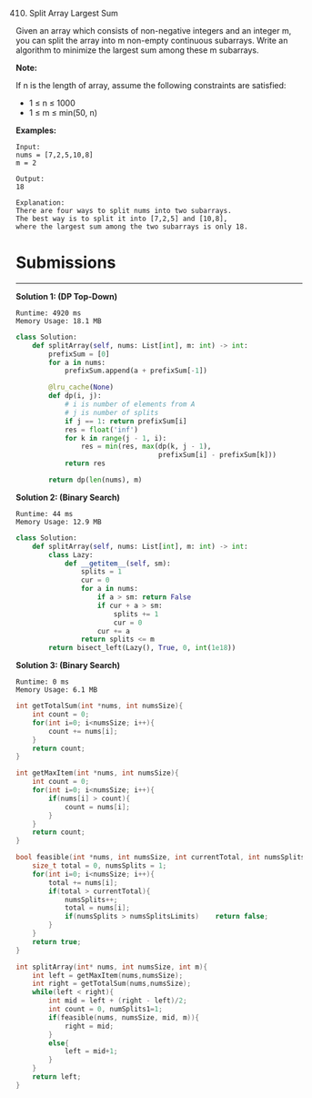 410. Split Array Largest Sum

Given an array which consists of non-negative integers and an integer m, you can split the array into m non-empty continuous subarrays. Write an algorithm to minimize the largest sum among these m subarrays.

**Note:**

If n is the length of array, assume the following constraints are satisfied:
* 1 ≤ n ≤ 1000
* 1 ≤ m ≤ min(50, n)

**Examples:**
```
Input:
nums = [7,2,5,10,8]
m = 2

Output:
18

Explanation:
There are four ways to split nums into two subarrays.
The best way is to split it into [7,2,5] and [10,8],
where the largest sum among the two subarrays is only 18.
```

# Submissions
---
**Solution 1: (DP Top-Down)**
```
Runtime: 4920 ms
Memory Usage: 18.1 MB
```
```python
class Solution:
    def splitArray(self, nums: List[int], m: int) -> int:
        prefixSum = [0]
        for a in nums:
            prefixSum.append(a + prefixSum[-1])

        @lru_cache(None)
        def dp(i, j):
            # i is number of elements from A
            # j is number of splits
            if j == 1: return prefixSum[i]
            res = float('inf')
            for k in range(j - 1, i):
                res = min(res, max(dp(k, j - 1),
                                   prefixSum[i] - prefixSum[k]))
            return res

        return dp(len(nums), m)
```

**Solution 2: (Binary Search)**
```
Runtime: 44 ms
Memory Usage: 12.9 MB
```
```python
class Solution:
    def splitArray(self, nums: List[int], m: int) -> int:
        class Lazy:
            def __getitem__(self, sm):
                splits = 1
                cur = 0
                for a in nums:
                    if a > sm: return False
                    if cur + a > sm:
                        splits += 1
                        cur = 0
                    cur += a
                return splits <= m
        return bisect_left(Lazy(), True, 0, int(1e18))
```

**Solution 3: (Binary Search)**
```
Runtime: 0 ms
Memory Usage: 6.1 MB
```
```c
int getTotalSum(int *nums, int numsSize){
    int count = 0;
    for(int i=0; i<numsSize; i++){
        count += nums[i];
    }
    return count;
}

int getMaxItem(int *nums, int numsSize){
    int count = 0;
    for(int i=0; i<numsSize; i++){
        if(nums[i] > count){
            count = nums[i];
        }
    }
    return count;
}

bool feasible(int *nums, int numsSize, int currentTotal, int numsSplitsLimits){
    size_t total = 0, numsSplits = 1;
    for(int i=0; i<numsSize; i++){
        total += nums[i];
        if(total > currentTotal){
            numsSplits++;
            total = nums[i];
            if(numsSplits > numsSplitsLimits)    return false;
        }
    }
    return true;
}

int splitArray(int* nums, int numsSize, int m){
    int left = getMaxItem(nums,numsSize);
    int right = getTotalSum(nums,numsSize);
    while(left < right){
        int mid = left + (right - left)/2;
        int count = 0, numSplits1=1;
        if(feasible(nums, numsSize, mid, m)){
            right = mid;
        }
        else{
            left = mid+1;
        }
    }
    return left;
}
```
